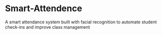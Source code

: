 # Smart-Attendence
A smart attendance system built with facial recognition to automate student check-ins and improve class management
